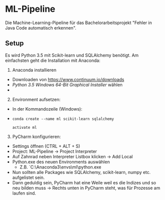 # ML-Pipeline
Die Machine-Learning-Pipeline für das Bachelorarbeitsprojekt "Fehler in Java Code automatisch erkennen".

## Setup
Es wird Python 3.5 mit Scikit-learn und SQLAlchemy benötigt. Am einfachsten geht die Installation mit Anaconda:

1. Anaconda installieren
  * Downloaden von https://www.continuum.io/downloads
  * _Python 3.5 Windows 64-Bit Graphical Installer_ wählen
  * 
2. Environment aufsetzen:
  * In der Kommandozeile (Windows):
  * `conda create --name ml scikit-learn sqlalchemy`

    `activate ml`
    
3. PyCharm konfigurieren: 
  * Settings öffnen (CTRL + ALT + S)
  * Project: ML-Pipeline -> Project Interpreter
  * Auf Zahnrad neben Interpreter Listbox klicken -> Add Local
  * Python.exe des neuen Environments auswählen
    * Z.B. `C:\Anaconda3\envs\ml\python.exe
  * Nun sollten alle Packages wie SQLAlchemy, scikit-learn, numpy etc. aufgelistet sein.
  * Dann geduldig sein, PyCharm hat eine Weile weil es die Indizes und so neu bilden muss
    -> Rechts unten in PyCharm steht, was für Prozesse am laufen sind.
